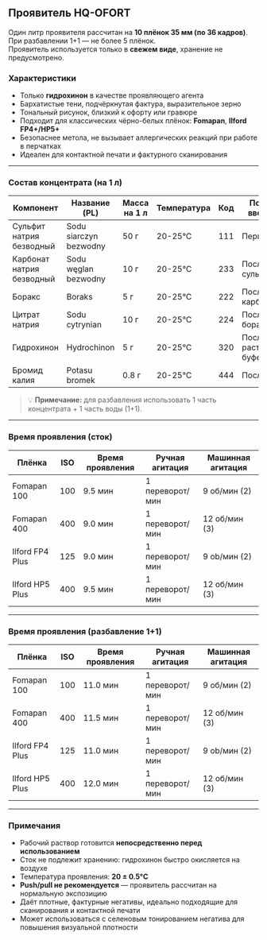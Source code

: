 ## Проявитель HQ-OFORT

Один литр проявителя рассчитан на  **10 плёнок 35 мм (по 36 кадров)**.  
При разбавлении 1+1 — не более 5 плёнок.  
Проявитель используется только в **свежем виде**, хранение не предусмотрено.

### Характеристики
- Только **гидрохинон** в качестве проявляющего агента
- Бархатистые тени, подчёркнутая фактура, выразительное зерно
- Тональный рисунок, близкий к офорту или гравюре
- Подходит для классических чёрно-белых плёнок: **Fomapan**, **Ilford FP4+/HP5+**
- Безопаснее метола, не вызывает аллергических реакций при работе в перчатках
- Идеален для контактной печати и фактурного сканирования

---

### Состав концентрата (на 1 л)

| Компонент                | Название (PL)           | Масса на 1 л | Температура | Код    | Порядок введения                       |
|--------------------------|--------------------------|--------------|-------------|--------|----------------------------------------|
| Сульфит натрия безводный | Sodu siarczyn bezwodny  | 50 г         | 20-25°C     | 111    | Первый                                 |
| Карбонат натрия безводный| Sodu węglan bezwodny    | 10 г         | 20-25°C     | 233    | После сульфита                         |
| Боракс                   | Boraks                  | 5 г          | 20-25°C     | 222    | После карбоната                        |
| Цитрат натрия            | Sodu cytrynian          | 10 г         | 20-25°C     | 224    | После боракса                          |
| Гидрохинон               | Hydrochinon             | 5 г          | 20-25°C     | 320    | После растворения буферов              |
| Бромид калия             | Potasu bromek           | 0.8 г        | 20-25°C     | 444    | Последним                              |

> 💡 **Примечание:** для разбавления использовать 1 часть концентрата + 1 часть воды (1+1).

---

### Время проявления (сток)

| Плёнка          | ISO | Время проявления | Ручная агитация  | Машинная агитация |
|-----------------|-----|------------------|------------------|-------------------|
| Fomapan 100     | 100 | 9.5 мин          | 1 переворот/мин  | 9 об/мин (2)      |
| Fomapan 400     | 400 | 9.0 мин          | 1 переворот/мин  | 12 об/мин (3)     |
| Ilford FP4 Plus | 125 | 9.0 мин          | 1 переворот/мин  | 9 ob/мин (2)      |
| Ilford HP5 Plus | 400 | 9.5 мин          | 1 переворот/мин  | 12 об/мин (3)     |

---

### Время проявления (разбавление 1+1)

| Плёнка          | ISO | Время проявления | Ручная агитация  | Машинная агитация |
|-----------------|-----|------------------|------------------|-------------------|
| Fomapan 100     | 100 | 11.0 мин         | 1 переворот/мин  | 9 об/мин (2)      |
| Fomapan 400     | 400 | 11.5 мин         | 1 переворот/мин  | 12 об/мин (3)     |
| Ilford FP4 Plus | 125 | 11.0 мин         | 1 переворот/мин  | 9 ob/мин (2)      |
| Ilford HP5 Plus | 400 | 12.0 мин         | 1 переворот/мин  | 12 об/мин (3)     |

---

### Примечания
- Рабочий раствор готовится **непосредственно перед использованием**
- Сток не подлежит хранению: гидрохинон быстро окисляется на воздухе
- Температура проявления: **20 ± 0.5°C**
- **Push/pull не рекомендуется** — проявитель рассчитан на нормальную экспозицию
- Даёт плотные, фактурные негативы, идеально подходящие для сканирования и контактной печати
- Может использоваться с селеновым тонированием негатива для повышения визуальной плотности

